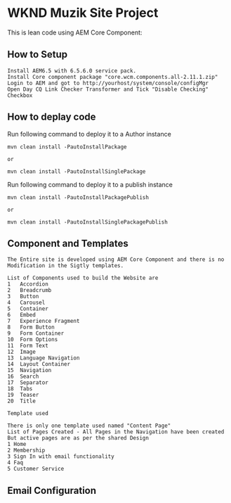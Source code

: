 # WKND Muzik Site Project

This is lean code using AEM Core Component:

## How to Setup 
	Install AEM6.5 with 6.5.6.0 service pack.
	Install Core component package "core.wcm.components.all-2.11.1.zip"
	Login to AEM and got to http://yourhost/system/console/configMgr
	Open Day CQ Link Checker Transformer and Tick "Disable Checking" Checkbox

## How to deplay code


Run following command to deploy it to a Author instance

    mvn clean install -PautoInstallPackage
	
	or
	
	mvn clean install -PautoInstallSinglePackage

   
Run following command to deploy it to a publish instance

    mvn clean install -PautoInstallPackagePublish
	
    or
	
	mvn clean install -PautoInstallSinglePackagePublish
	
	
## 	Component and Templates 
    The Entire site is developed using AEM Core Component and there is no Modification in the Sigtly templates.
	
	List of Components used to build the Website are
	1	Accordion
	2	Breadcrumb
	3	Button
	4	Carousel
	5	Container
	6	Embed
	7	Experience Fragment
	8	Form Button
	9	Form Container
	10	Form Options
	11	Form Text
	12	Image
	13	Language Navigation
	14	Layout Container
	15	Navigation
	16	Search 
	17	Separator
	18	Tabs
	19	Teaser
	20	Title
	
	Template used 
	
	There is only one template used named "Content Page"
	List of Pages Created - All Pages in the Navigation have been created But active pages are as per the shared Design
	1 Home
	2 Membership
	3 Sign In with email functionality
    4 Faq 
	5 Customer Service	
	
	
## 	Email Configuration 	
	
